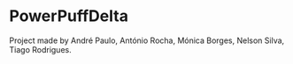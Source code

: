 # PowerPuffDelta
Project made by André Paulo, António Rocha, Mónica Borges, Nelson Silva, Tiago Rodrigues.

